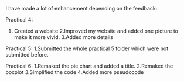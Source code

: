 I have made a lot of enhancement depending on the feedback:

Practical 4:
1. Created a website
2.Improved my website and added one picture to make it more vivid.
3.Added more details

Practical 5:
1.Submitted the whole practical 5 folder which were not submitted before.

Practical 6:
1.Remaked the pie chart and added a title.
2.Remaked the boxplot 
3.Simplified the code
4.Added more pseudocode



